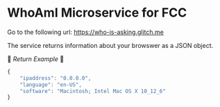 # WhoAmI Microservice for FCC

Go to the following url: https://who-is-asking.glitch.me

The service returns information about your browswer as a JSON object.

:dizzy: *Return Example* :dizzy:

```javascript 
{
    "ipaddress": "0.0.0.0",
    "language": "en-US",
    "software": "Macintosh; Intel Mac OS X 10_12_6"
}
```